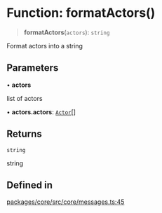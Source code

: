 # Function: formatActors()

> **formatActors**(`actors`): `string`

Format actors into a string

## Parameters

• **actors**

list of actors

• **actors.actors**: [`Actor`](../interfaces/Actor.md)[]

## Returns

`string`

string

## Defined in

[packages/core/src/core/messages.ts:45](https://github.com/ai16z/eliza/blob/main/packages/core/src/core/messages.ts#L45)
